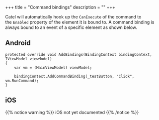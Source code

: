 +++
title = "Command bindings" 
description = ""
+++

Catel will automatically hook up the `CanExecute` of the command to the `Enabled` property of the element it is bound to. A command binding is always bound to an event of a specific element as shown below.

## Android

```
protected override void AddBindings(BindingContext bindingContext, IViewModel viewModel)
{
    var vm = (MainViewModel) viewModel;

    bindingContext.AddCommandBinding(_testButton, "Click", vm.RunCommand);
}
```

## iOS

{{% notice warning %}}
iOS not yet documented
{{% /notice %}}
